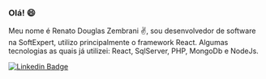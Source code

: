 ### Olá! :smile:

Meu nome é Renato Douglas Zembrani :v:, sou desenvolvedor de software na SoftExpert, utilizo principalmente o framework React.
Algumas tecnologias as quais já utilizei: React, SqlServer, PHP, MongoDb e NodeJs.

[![Linkedin Badge](https://img.shields.io/badge/-LinkedIn-blue?style=flat-square&logo=Linkedin&logoColor=white&link=https:https://www.linkedin.com/in/renato-douglas-zembrani-7306a1139/)](https://www.linkedin.com/in/renato-douglas-zembrani-7306a1139/)
